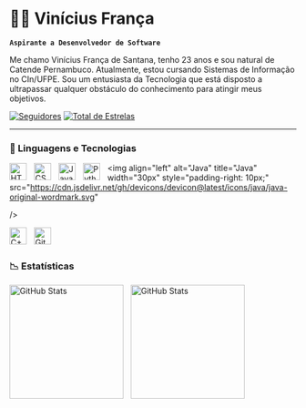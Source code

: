 # 👨‍💻 Vinícius França

**`Aspirante a Desenvolvedor de Software`**

Me chamo Vinícius França de Santana, tenho 23 anos e sou natural de Catende Pernambuco. Atualmente, estou cursando Sistemas de Informação no CIn/UFPE. Sou um entusiasta da Tecnologia que está disposto a ultrapassar qualquer obstáculo do conhecimento para atingir meus objetivos.

<p>
      <a href="https://github.com/VFSVINI?tab=followers">
         <img alt="Seguidores" title="Me Siga no Github" src="https://custom-icon-badges.demolab.com/github/followers/VFSVINI?color=236ad3&labelColor=1155ba&style=for-the-badge&logo=github&label=SEGUIDORES&logoColor=white"/></a>
      <a href="https://github.com/VFSVINI?tab=repositories&sort=stargazers">
         <img alt="Total de Estrelas" title="Total de Estrelas no Github" src="https://custom-icon-badges.demolab.com/github/stars/VFSVINI?color=55960c&style=for-the-badge&labelColor=488207&logo=star&label=estrelas"/></a>
   </p>

   ---

   ### 🤖 Linguagens e Tecnologias

       

<img 
    align="left" 
    alt="HTML"
    title="HTML" 
    width="30px" 
    style="padding-right: 10px;" 
    src="https://cdn.jsdelivr.net/gh/devicons/devicon@latest/icons/html5/html5-original.svg" 
/>

<img 
    align="left" 
    alt="CSS" 
    title="CSS"
    width="30px" 
    style="padding-right: 10px;" 
    src="https://cdn.jsdelivr.net/gh/devicons/devicon@latest/icons/css3/css3-original.svg"
/>

<img 
    align="left" 
    alt="JavaScript" 
    title="JavaScript"
    width="30px" 
    style="padding-right: 10px;" 
    src="https://cdn.jsdelivr.net/gh/devicons/devicon@latest/icons/javascript/javascript-original.svg" 
/>

<img 
    align="left" 
    alt="Python" 
    title="Python"
    width="30px" 
    style="padding-right: 10px;" 
    src="https://cdn.jsdelivr.net/gh/devicons/devicon@latest/icons/python/python-original.svg" 
/>

<img 
    align="left" 
    alt="Java" 
    title="Java"
    width="30px" 
    style="padding-right: 10px;"  
    src="https://cdn.jsdelivr.net/gh/devicons/devicon@latest/icons/java/java-original-wordmark.svg"
           
/>

<img 
    align="left" 
    alt="C++" 
    title="C++"
    width="30px" 
    style="padding-right: 10px;" 
    src="https://cdn.jsdelivr.net/gh/devicons/devicon@latest/icons/cplusplus/cplusplus-original.svg"          
/>

<img 
    align="left" 
    alt="Git" 
    title="Git"
    width="30px" 
    style="padding-right: 10px;" 
    src="https://cdn.jsdelivr.net/gh/devicons/devicon@latest/icons/git/git-original.svg" 
/>

<br/>
<br/>

### 📉 Estatísticas

<p>
  <img 
    align="left" 
    alt="GitHub Stats" 
    height="200" 
    style="padding-right: 10px;" 
    src="https://github-readme-stats.vercel.app/api?username=VFSVINI&show_icons=true&theme=tokyonight&include_all_commits=true&locale=pt-br" 
  />

<img 
      align="left" 
      alt="GitHub Stats" 
      height="200" 
      Style="padding-right: 10px;"
      src="https://github-readme-stats.vercel.app/api/top-langs/?username=VFSVINI&theme=tokyonight&layout=compact&custom_title=Tecnologias&langs_count=7" 
  />

</p>


                      
    
             


   
